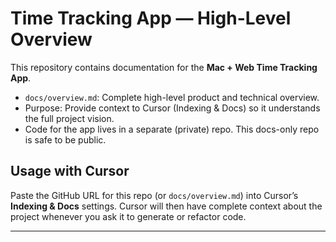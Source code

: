# Time Tracking App — High-Level Overview

This repository contains documentation for the **Mac + Web Time Tracking App**.

- `docs/overview.md`: Complete high-level product and technical overview.
- Purpose: Provide context to Cursor (Indexing & Docs) so it understands the full project vision.
- Code for the app lives in a separate (private) repo. This docs-only repo is safe to be public.

## Usage with Cursor
Paste the GitHub URL for this repo (or `docs/overview.md`) into Cursor’s **Indexing & Docs** settings. 
Cursor will then have complete context about the project whenever you ask it to generate or refactor code.

---
